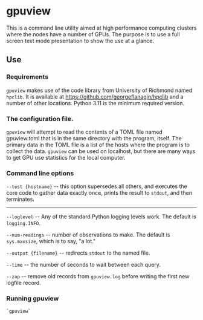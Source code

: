 # gpuview

This is a command line utility aimed at high performance computing clusters where the nodes have
a number of GPUs. The purpose is to use a full screen text mode presentation to show the use at
a glance.

## Use

### Requirements

`gpuview` makes use of the code library from University of Richmond named `hpclib`. It is available
at https://github.com/georgeflanagin/hpclib and a number of other locations. Python 3.11 is the 
minimum required version.

### The configuration file. 

`gpuview` will attempt to read the contents of a TOML file named gpuview.toml that is in the
same directory with the program, itself. The primary data in the TOML file is a list of the
hosts where the program is to collect the data. `gpuview` can be used on localhost, but there
are many ways to get GPU use statistics for the local computer. 

### Command line options

`--test {hostname}` -- this option supersedes all others, and executes the core code to gather
data exactly once, prints the result to `stdout`, and then terminates.

----------------

`--loglevel` -- Any of the standard Python logging levels work. The default is `logging.INFO`.

`--num-readings` -- number of observations to make. The default is `sys.maxsize`, which is to say, "a lot."

`--output {filename}` -- redirects `stdout` to the named file. 

`--time` -- the number of seconds to wait between each query. 

`--zap` -- remove old records from `gpuview.log` before writing the first new logfile record.

### Running gpuview

```bash
`gpuview`
```
